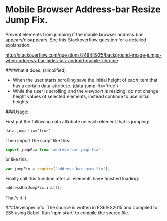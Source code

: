 

Mobile Browser Address-bar Resize Jump Fix.
===========================================

Prevent elements from jumping if the mobile browser address bar appears/disappears.
See this Stackoverflow question for a detailed explanation:

http://stackoverflow.com/questions/24944925/background-image-jumps-when-address-bar-hides-ios-android-mobile-chrome

###What it does: (simplified)
* When the user starts scrolling save the initial height of each item that has a certain data-attribute. (data-jump-fix='true')
* While the user is scrolling and the viewport is resizing: do not change height values of selected elements, instead continue to use initial heights.


###Usage:

First put the following data attribute on each element that is jumping: 

`data-jump-fix='true'`

Then import the script like this:

```javascript
import jumpFix from 'address-bar-jump-fix';
```
    
or like this:

```javascript
var jumpFix = require('address-bar-jump-fix');
```

Finally call this function after all elements have finished loading:

```javascript
addressBarJumpFix.init();
```


That's it :)

###Developer info:
The source is written in ES6/ES2015 and compiled to ES5 using Babel.
Run 'npm start' to compile the source file.

